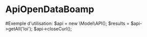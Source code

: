 # ApiOpenDataBoamp

#Exemple d'utilisation:
    $api = new \Model\API();
    $results = $api->getAll('loi');
    $api->closeCurl();
